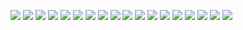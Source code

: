 ![](./image/7-1.png)
![](./image/7-2.png)
![](./image/7-3.png)
![](./image/7-4.png)
![](./image/7-5.png)
![](./image/7-6.png)
![](./image/7-7.png)
![](./image/7-8.png)
![](./image/7-9.png)
![](./image/7-10.png)
![](./image/7-11.png)
![](./image/7-12.png)
![](./image/7-13.png)
![](./image/7-14.png)
![](./image/7-15.png)
![](./image/7-16.png)
![](./image/7-17.png)
![](./image/7-18.png)
